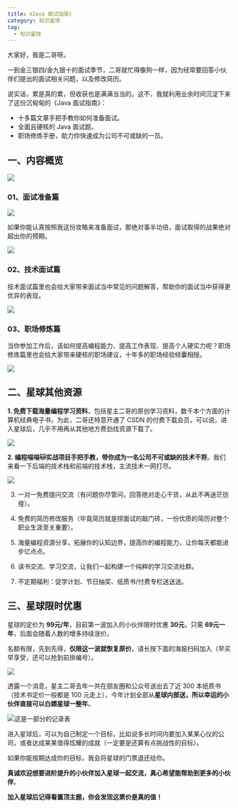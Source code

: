 ```yaml
---
title: 《Java 面试指南》
category: 知识星球
tag:
  - 知识星球
---
```


大家好，我是二哥呀。

一到金三银四/金九银十的面试季节，二哥就忙得像狗一样，因为经常要回答小伙伴们提出的面试相关问题，以及修改简历。

说实话，累是真的累，但收获也是满满当当的。这不，我就利用业余时间沉淀下来了这份沉甸甸的《Java 面试指南》：

- 十多篇文章手把手教你如何准备面试。
- 全面且硬核的 Java 面试题。
- 职场修炼手册，助力你快速成为公司不可或缺的一员。

## 一、内容概览

![](http://cdn.tobebetterjavaer.com/tobebetterjavaer/images/images/zhuanlan/java-mianshi-zhinan-1.png)

### 01、面试准备篇

![](http://cdn.tobebetterjavaer.com/tobebetterjavaer/images/images/zhuanlan/java-mianshi-zhinan-2.png)

如果你能认真按照我这份攻略来准备面试，那绝对事半功倍，面试取得的战果绝对超出你的预期。

![](http://cdn.tobebetterjavaer.com/tobebetterjavaer/images/images/zhuanlan/java-mianshi-zhinan-3.png)

### 02、技术面试篇

技术面试篇里也会给大家带来面试当中常见的问题解答，帮助你的面试当中获得更优异的表现。

![](http://cdn.tobebetterjavaer.com/tobebetterjavaer/images/images/zhuanlan/java-mianshi-zhinan-4.png)

### 03、职场修炼篇

当你参加工作后，该如何提高编程能力、提高工作表现、提高个人硬实力呢？职场修炼篇里也会给大家带来硬核的职场建议，十年多的职场经验倾囊相授。

![](http://cdn.tobebetterjavaer.com/tobebetterjavaer/images/images/zhuanlan/java-mianshi-zhinan-5.png)


## 二、星球其他资源

**1. 免费下载海量编程学习资料**，包括星主二哥的原创学习资料，数千本个方面的计算机经典电子书，为此，二哥还特意开通了 CSDN 的付费下载会员，可以说，进入星球后，几乎不用再从其他地方费劲找资源下载了。

![](http://cdn.tobebetterjavaer.com/tobebetterjavaer/images/images/zhuanlan/java-mianshi-zhinan-6.png)





**2. 编程喵喵🐱实战项目手把手教，带你成为一名公司不可或缺的技术干将**。我们来看一下后端的技术栈和前端的技术栈，主流技术一网打尽。


![](http://cdn.tobebetterjavaer.com/tobebetterjavaer/images/images/zhuanlan/java-mianshi-zhinan-7.png)


3. 一对一免费提问交流（有问题你尽管问，回答绝对走心干货，从此不再迷茫彷徨）。

4. 免费的简历修改服务（毕竟简历就是捞面试的敲门砖，一份优质的简历对整个职业生涯至关重要）。

5. 海量编程资源分享，拓展你的认知边界，提高你的编程能力，让你每天都能进步亿点点。

6. 读书交流、学习交流，让我们一起构建一个纯粹的学习交流社群。

8. 不定期福利：促学计划、节日抽奖、纸质书/付费专栏送送送。

## 三、星球限时优惠

星球的定价为 **99元/年**，目前第一波加入的小伙伴限时优惠 **30元**，只需 **69元一年**，后面会随着人数的增多持续涨价。

名额有限，先到先得，**仅限这一波就恢复原价**，请长按下面的海报扫码加入（早买早享受，还可以抢到前排编号）。

![](http://cdn.tobebetterjavaer.com/itwanger/zhishixingqiu-youhui30yuan.png)


透露一个消息，星主二哥去年一共在朋友圈和公众号送出去了近 300 本纸质书（技术书定价一般都是 100 元走上），今年计划全部从**星球内部送，所以幸运的小伙伴直接可以白嫖星球一整年**。

![这是一部分的记录表](http://cdn.tobebetterjavaer.com/tobebetterjavaer/images/images/zhishixingqiu/readme-10.png)


进入星球后，可以为自己制定一个目标，比如说多长时间内要加入某某心仪的公司，或者达成某某值得炫耀的成就（一定要是还算有点挑战性的目标）。

如果你能按期达成你的目标，我会将星球的门票退还给你。

**真诚欢迎想要进阶提升的小伙伴加入星球一起交流，真心希望能帮助到更多的小伙伴**。

**加入星球后记得看置顶主题，你会发现这票价是真的值！**
